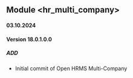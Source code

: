 ## Module <hr_multi_company>

#### 03.10.2024
#### Version 18.0.1.0.0
##### ADD
- Initial commit of Open HRMS Multi-Company
